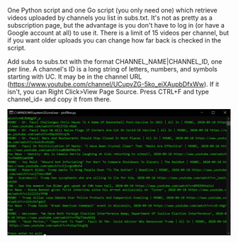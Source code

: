 One Python script and one Go script (you only need one) which retrieve videos uploaded by channels you list in subs.txt. It's not as pretty as a subscription page, but the advantage is you don't have to log in (or have a Google account at all) to use it. There is a limit of 15 videos per channel, but if you want older uploads you can change how far back is checked in the script.

Add subs to subs.txt with the format CHANNEL_NAME|CHANNEL_ID, one per line. A channel's ID is a long string of letters, numbers, and symbols starting with UC. It may be in the channel URL (https://www.youtube.com/channel/UCupvZG-5ko_eiXAupbDfxWw). If it isn't, you can Right Click>View Page Source. Press CTRL+F and type channel_id= and copy it from there.

![](https://github.com/m-we/ytoffline/blob/master/example.jpg?raw=true)
